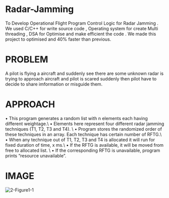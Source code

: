 # Radar-Jamming
To Develop Operational Flight Program Control Logic for Radar Jamming . We used C/C++ for write source code , Operating system for create Multi threading , DSA for Optimise and make efficient the code . We made this project to optimised and 40% faster than previous.
# PROBLEM 
A pilot is flying a aircraft and suddenly see there are some unknown radar is trying to approach aircraft and pilot is scared suddenly then pilot have to decide to share imformation or misguide them. 
# APPROACH
• This program generates a random list with n elements each having different weightage.\\
• Elements here represent four different radar jamming techniques (T1, T2, T3 and T4). \\
• Program stores the randomized order of these techniques in an array. Each technique has certain number of RFTG.\\
• When any technique out of T1, T2, T3 and T4 is allocated it will run for fixed duration of time, x ms.\\
• If the RFTG is available, it will be moved from free to allocated list. \\
• If the corresponding RFTG is unavailable, program prints “resource unavailable”.
# IMAGE
![2-Figure1-1](https://user-images.githubusercontent.com/81713226/221400844-0afdb206-5606-4e2b-9043-16ca34360012.png)
